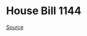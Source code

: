 # House Bill 1144

[Source](http://lawfilesext.leg.wa.gov/biennium/2023-24/Pdf/Bills/House%20Bills/1144.pdf)